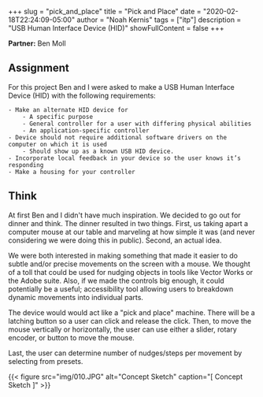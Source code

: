 +++
slug = "pick_and_place"
title = "Pick and Place"
date = "2020-02-18T22:24:09-05:00"
author = "Noah Kernis"
tags = ["itp"]
description = "USB Human Interface Device (HID)"
showFullContent = false
+++

**Partner:** Ben Moll

## Assignment

For this project Ben and I were asked to make a USB Human Interface Device (HID) with the following requirements: 

	- Make an alternate HID device for 
		- A specific purpose
		- General controller for a user with differing physical abilities
		- An application-specific controller 
	- Device should not require additional software drivers on the computer on which it is used
		- Should show up as a known USB HID device.
	- Incorporate local feedback in your device so the user knows it’s responding
	- Make a housing for your controller

## Think

At first Ben and I didn't have much inspiration. We decided to go out for dinner and think. The dinner resulted in two things. First, us taking apart a computer mouse at our table and marveling at how simple it was (and never considering we were doing this in public). Second, an actual idea. 

We were both interested in making something that made it easier to do subtle and/or precise movements on the screen with a mouse. We thought of a toll that could be used for nudging objects in tools like Vector Works or the Adobe suite. Also, if we made the controls big enough, it could potentially be a useful; accessibility tool allowing users to breakdown dynamic movements into individual parts. 

The device would would act like a "pick and place" machine. There will be a latching button so a user can click and release the click. Then, to move the mouse vertically or horizontally, the user can use either a slider, rotary encoder, or button to move the mouse.

Last, the user can determine number of nudges/steps per movement by selecting from presets.

{{< figure src="img/010.JPG" alt="Concept Sketch" caption="[ Concept Sketch ]" >}}

<!-- ## Code

## Build

## Final Thing

## Thoughts & Concerns -->